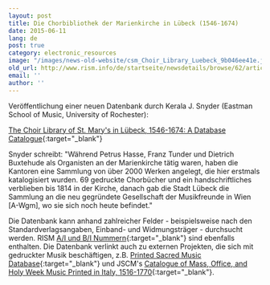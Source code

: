 ```yaml
---
layout: post
title: Die Chorbibliothek der Marienkirche in Lübeck (1546-1674)
date: 2015-06-11
lang: de
post: true
category: electronic_resources
image: "/images/news-old-website/csm_Choir_Library_Luebeck_9b046ee41e.jpg"
old_url: http://www.rism.info/de/startseite/newsdetails/browse/62/article/64/the-choir-library-of-st-marys-in-luebeck-1546-1674.html
email: ''
author: ''
---
```



Veröffentlichung einer neuen Datenbank durch Kerala J. Snyder (Eastman School of Music, University of Rochester):

[The Choir Library of St. Mary's in Lübeck, 1546-1674: A Database Catalogue](http://goart-vas-1.it.gu.se/webgoart/goart/Snyder.php){:target="_blank"}

Snyder schreibt: "Während Petrus Hasse, Franz Tunder und Dietrich Buxtehude als Organisten an der Marienkirche tätig waren, haben die Kantoren eine Sammlung von über 2000 Werken angelegt, die hier erstmals katalogisiert wurden. 69 gedruckte Chorbücher und ein handschriftliches verblieben bis 1814 in der Kirche, danach gab die Stadt Lübeck die Sammlung an die neu gegründete Gesellschaft der Musikfreunde in Wien [A-Wgm], wo sie sich noch heute befindet."



Die Datenbank kann anhand zahlreicher Felder - beispielsweise nach den Standardverlagsangaben, Einband- und Widmungsträger - durchsucht werden. RISM [A/I und B/I Nummern](https://opac.rism.info/search?View=rism&siglum=A-Wgm){:target="_blank"} sind ebenfalls enthalten. Die Datenbank verlinkt auch zu externen Projekten, die sich mit gedruckter Musik beschäftigen, z.B. [Printed Sacred Music Database](http://www.printed-sacred-music.org/){:target="_blank"} und JSCM's [Catalogue of Mass, Office, and Holy Week Music Printed in Italy, 1516-1770](http://sscm-jscm.org/instrumenta/instrumenta-volumes/instrumenta-volume-2/){:target="_blank"}.





<script type="text/javascript">var switchTo5x=true;</script><script type="text/javascript" src="http://w.sharethis.com/button/buttons.js"></script><script type="text/javascript">stLight.options({publisher: "9b601438-1ce1-49d8-bfd7-9cff5df54c17", doNotHash: false, doNotCopy: false, hashAddressBar: false});</script>